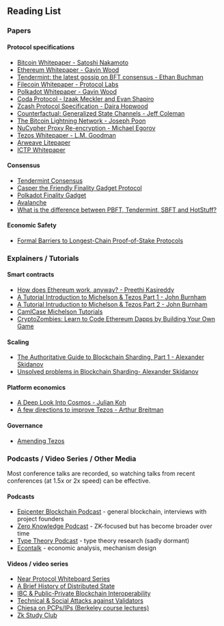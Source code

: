 ## Reading List

### Papers

#### Protocol specifications

- [Bitcoin Whitepaper - Satoshi Nakamoto](https://bitcoin.org/bitcoin.pdf)
- [Ethereum Whitepaper - Gavin Wood](https://gavwood.com/paper.pdf)
- [Tendermint: the latest gossip on BFT consensus - Ethan Buchman](https://arxiv.org/pdf/1807.04938.pdf)
- [Filecoin Whitepaper - Protocol Labs](https://filecoin.io/filecoin.pdf)
- [Polkadot Whitepaper - Gavin Wood](https://polkadot.network/PolkaDotPaper.pdf)
- [Coda Protocol - Izaak Meckler and Evan Shapiro](https://cdn.codaprotocol.com/v2/static/coda-whitepaper-05-10-2018-0.pdf)
- [Zcash Protocol Specification - Daira Hopwood](https://github.com/zcash/zips/raw/master/protocol/protocol.pdf)
- [Counterfactual: Generalized State Channels - Jeff Coleman](https://l4.ventures/papers/statechannels.pdf)
- [The Bitcoin Lightning Network - Joseph Poon](https://lightning.network/lightning-network-paper.pdf)
- [NuCypher Proxy Re-encryption - Michael Egorov](https://www.nucypher.com/static/whitepapers/english.pdf)
- [Tezos Whitepaper - L.M. Goodman](https://tezos.com/static/white_paper-2dc8c02267a8fb86bd67a108199441bf.pdf)
- [Arweave Litepaper](https://www.arweave.org/files/arweave-lightpaper.pdf)
- [ICTP Whitepaper](https://ictp.io/ictp-whitepaper.pdf)
#### Consensus

- [Tendermint Consensus](https://cdn.relayto.com/media/files/LPgoWO18TCeMIggJVakt_tendermint.pdf)
- [Casper the Friendly Finality Gadget Protocol](http://ijsrcseit.com/paper/CSEIT1831475.pdf)
- [Polkadot Finality Gadget](https://github.com/w3f/consensus/blob/master/pdf/grandpa.pdf)
- [Avalanche](https://avalabs.org/snow-avalanche.pdf)
- [What is the difference between PBFT, Tendermint, SBFT and HotStuff?](https://ittaiab.github.io/2019-06-23-what-is-the-difference-between/)

#### Economic Safety

- [Formal Barriers to Longest-Chain Proof-of-Stake Protocols](https://arxiv.org/abs/1809.06528 )

### Explainers / Tutorials

#### Smart contracts

- [How does Ethereum work, anyway? - Preethi Kasireddy](https://medium.com/@preethikasireddy/how-does-ethereum-work-anyway-22d1df506369)
- [A Tutorial Introduction to Michelson & Tezos Part 1 - John Burnham](https://medium.com/coinmonks/a-tutorial-introduction-to-michelson-tezos-part-i-hello-michelson-6cc6504aae9e)
- [A Tutorial Intruduction to Michelson & Tezos Part 2 - John Burnham](https://medium.com/coinmonks/a-tutorial-introduction-to-michelson-tezos-part-ii-hello-tezos-e0d247e1131f)
- [CamlCase Michelson Tutorials](https://gitlab.com/camlcase-dev/michelson-tutorial/)
- [CryptoZombies: Learn to Code Ethereum Dapps by Building Your Own Game](https://cryptozombies.io/)

#### Scaling

- [The Authoritative Guide to Blockchain Sharding, Part 1 - Alexander Skidanov](https://medium.com/nearprotocol/the-authoritative-guide-to-blockchain-sharding-part-1-1b53ed31e060)
- [Unsolved problems in Blockchain Sharding- Alexander Skidanov](https://medium.com/nearprotocol/unsolved-problems-in-blockchain-sharding-2327d6517f43)

#### Platform economics

- [A Deep Look Into Cosmos - Julian Koh](https://medium.com/cornellblockchain/a-deep-look-into-cosmos-the-internet-of-blockchains-af3aa1a97a5b)
- [A few directions to improve Tezos - Arthur Breitman](https://medium.com/tezos/a-few-directions-to-improve-tezos-15359c79ec0f)

#### Governance

- [Amending Tezos](https://medium.com/tezos/amending-tezos-b77949d97e1e )

### Podcasts / Video Series / Other Media

Most conference talks are recorded, so watching talks from recent conferences (at 1.5x or 2x speed) can be effective.

#### Podcasts

- [Epicenter Blockchain Podcast](https://epicenter.tv/) - general blockchain, interviews with project founders
- [Zero Knowledge Podcast](https://www.zeroknowledge.fm/) - ZK-focused but has become broader over time
- [Type Theory Podcast](http://typetheorypodcast.com/) - type theory research (sadly dormant)
- [Econtalk](https://www.econtalk.org/) - economic analysis, mechanism design

#### Videos / video series

- [Near Protocol Whiteboard Series](https://www.youtube.com/playlist?list=PL9tzQn_TEuFWweVbfTbaedFdwVrvaYPq4)
- [A Brief History of Distributed State](https://www.youtube.com/watch?v=e9C1Y89Txdw)
- [IBC & Public-Private Blockchain Interoperability](https://www.youtube.com/watch?v=cjfYThAk06w)
- [Technical & Social Attacks against Validators](https://www.youtube.com/watch?v=EOyix4ouKNI)
- [Chiesa on PCPs/IPs (Berkeley course lectures)](https://www.youtube.com/playlist?list=PLkFD6_40KJIyWWtxCPBHwGsrutjvwM5_U)
- [Zk Study Club](https://www.youtube.com/watch?v=Q-Vl8pcP1fw&list=PLj80z0cJm8QHm_9BdZ1BqcGbgE-BEn-3Y)
